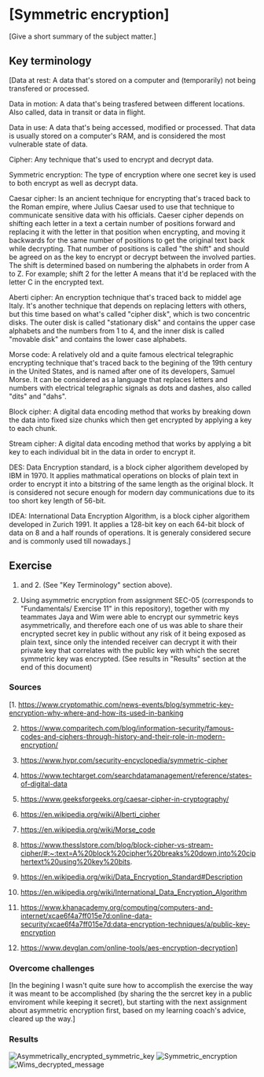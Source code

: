 # [Symmetric encryption]
[Give a short summary of the subject matter.]

## Key terminology
[Data at rest: A data that's stored on a computer and (temporarily) not being transfered or processed.

Data in motion: A data that's being trasfered between different locations. Also called, data in transit or data in flight.

Data in use: A data that's being accessed, modified or processed. That data is usually stored on a computer's RAM, and is considered the most vulnerable state of data.

Cipher: Any technique that's used to encrypt and decrypt data. 

Symmetric encryption: The type of encryption where one secret key is used to both encrypt as well as decrypt data.

Caesar cipher: Is an ancient technique for encrypting that's traced back to the Roman empire, where Julius Caesar used to use that technique to communicate sensitive data with his officials. Caeser cipher depends on shifting each letter in a text a certain number of positions forward and replacing it with the letter in that position when encrypting, and moving it backwards for the same number of positions to get the original text back while decrypting. That number of positions is called "the shift" and should be agreed on as the key to encrypt or decrypt between the involved parties. The shift is determined based on numbering the alphabets in order from A to Z. For example; shift 2 for the letter A means that it'd be replaced with the letter C in the encrypted text.

Aberti cipher: An encryption technique that's traced back to middel age Italy. It's another technique that depends on replacing letters with others, but this time based on what's called "cipher disk", which is two concentric disks. The outer disk is called "stationary disk" and contains the upper case alphabets and the numbers from 1 to 4, and the inner disk is called "movable disk" and contains the lower case alphabets.

Morse code: A relatively old and a quite famous electrical telegraphic encrypting technique that's traced back to the begining of the 19th century in the United States, and is named after one of its developers, Samuel Morse. It can be considered as a language that replaces letters and numbers with electrical telegraphic signals as dots and dashes, also called "dits" and "dahs".

Block cipher: A digital data encoding method that works by breaking down the data into fixed size chunks which then get encrypted by applying a key to each chunk.

Stream cipher: A digital data encoding method that works by applying a bit key to each individual bit in the data in order to encrypt it.

DES: Data Encryption standard, is a block cipher algorithem developed by IBM in 1970. It applies mathmatical operations on blocks of plain text in order to encrypt it into a bitstring of the same length as the original block. It is considered not secure enough for modern day communications due to its too short key length of 56-bit.

IDEA: International Data Encryption Algorithm, is a block cipher algorithem developed in Zurich 1991. It applies a 128-bit key on each 64-bit block of data on 8 and a half rounds of operations. It is generaly considered secure and is commonly used till nowadays.]

## Exercise
1. and 2. (See "Key Terminology" section above).

3. Using asymmetric encryption from assignment SEC-05 (corresponds to "Fundamentals/ Exercise 11" in this repository), together with my teammates Jaya and Wim were able to encrypt our symmetric keys asymmetrically, and therefore each one of us was able to share their encrypted secret key in public without any risk of it being exposed as plain text, since only the intended receiver can decrypt it with their private key that correlates with the public key with which the secret symmetric key was encrypted. (See results in "Results" section at the end of this document)

### Sources
[1. https://www.cryptomathic.com/news-events/blog/symmetric-key-encryption-why-where-and-how-its-used-in-banking

2. https://www.comparitech.com/blog/information-security/famous-codes-and-ciphers-through-history-and-their-role-in-modern-encryption/

3. https://www.hypr.com/security-encyclopedia/symmetric-cipher

4. https://www.techtarget.com/searchdatamanagement/reference/states-of-digital-data

5. https://www.geeksforgeeks.org/caesar-cipher-in-cryptography/

6. https://en.wikipedia.org/wiki/Alberti_cipher

7. https://en.wikipedia.org/wiki/Morse_code

8. https://www.thesslstore.com/blog/block-cipher-vs-stream-cipher/#:~:text=A%20block%20cipher%20breaks%20down,into%20ciphertext%20using%20key%20bits.

9. https://en.wikipedia.org/wiki/Data_Encryption_Standard#Description

10. https://en.wikipedia.org/wiki/International_Data_Encryption_Algorithm

11. https://www.khanacademy.org/computing/computers-and-internet/xcae6f4a7ff015e7d:online-data-security/xcae6f4a7ff015e7d:data-encryption-techniques/a/public-key-encryption

12. https://www.devglan.com/online-tools/aes-encryption-decryption]

### Overcome challenges
[In the begining I wasn't quite sure how to accomplish the exercise the way it was meant to be accomplished (by sharing the the sercret key in a public enviroment while keeping it secret), but starting with the next assignment about asymmetric encryption first, based on my learning coach's advice, cleared up the way.]

### Results
![Asymmetrically_encrypted_symmetric_key](https://github.com/Techgrounds-Cloud-9/cloud-9-Atalla90/blob/2ecd3f57f7900de3a97b67f9534340814333fe58/00_includes/Security/Asymmetrically_encrypted_symmetric_key.png)
![Symmetric_encryption](https://github.com/Techgrounds-Cloud-9/cloud-9-Atalla90/blob/2ecd3f57f7900de3a97b67f9534340814333fe58/00_includes/Security/Symmetric_encryption.png)
![Wims_decrypted_message](https://github.com/Techgrounds-Cloud-9/cloud-9-Atalla90/blob/2ecd3f57f7900de3a97b67f9534340814333fe58/00_includes/Security/Wims_decrypted_message.PNG)